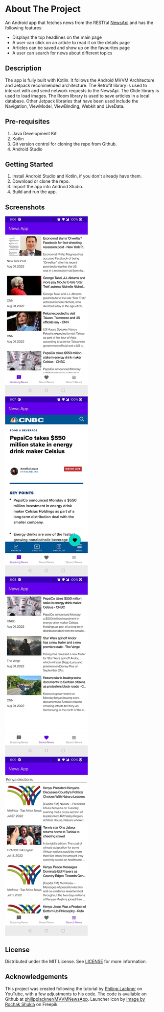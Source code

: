 # About The Project
An Android app that fetches news from the RESTful [NewsApi](https://newsapi.org/) and has the following features:
* Displays the top headlines on the main page
* A user can click on an article to read it on the details page
* Articles can be saved and show up on the favourites page
* A user can search for news about different topics

## Description
The app is fully built with Kotlin. It follows the Android MVVM Architecture and Jetpack recommended architecture. The Retrofit library is used to interact with and send network requests to the NewsApi. The Glide library is used to load images. The Room library is used to save articles in a local database. Other Jetpack libraries that have been used include the Navigation, ViewModel, ViewBinding, Webkit and LiveData.

## Pre-requisites
1. Java Development Kit
2. Kotlin
3. Git version control for cloning the repo from Github.
4. Android Studio

## Getting Started
1. Install Android Studio and Kotlin, if you don't already have them.
2. Download or clone the repo.
3. Import the app into Android Studio.
4. Build and run the app.


## Screenshots
![image1](app/src/main/res/drawable/newsapp1.jpg)&nbsp;
![image2](app/src/main/res/drawable/newsapp2.jpg)&nbsp;
![image3](app/src/main/res/drawable/newsapp3.jpg)&nbsp;
![image4](app/src/main/res/drawable/newsapp4.jpg)


## License
Distributed under the MIT License. See [LICENSE](LICENSE) for more information.


## Acknowledgements
This project was created following the tutorial by [Philipp Lackner](https://www.youtube.com/playlist?list=PLQkwcJG4YTCRF8XiCRESq1IFFW8COlxYJ) on YouTube, with a few adjustments to his code. The code is available on Github at [philipplackner/MVVMNewsApp](https://github.com/philipplackner/MVVMNewsApp/tree/master).
Launcher icon by <a href="https://www.freepik.com/free-vector/microphones-recorders-journalism-symbol_29082034.htm#query=news%20icons&position=0&from_view=search">Image by Rochak Shukla</a> on Freepik
